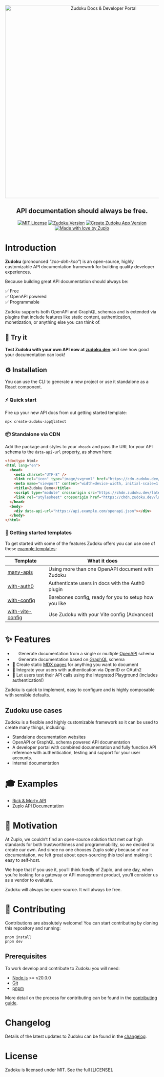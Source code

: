 <div align=center>

<picture>
  <source media="(prefers-color-scheme: dark)" srcset="./assets/zudoku-logo-light.svg" width=630>
  <a href="https://zudoku.dev" alt="Zudoku"><img alt="Zudoku Docs & Developer Portal" src="./assets/zudoku-logo-dark.svg" width=630></a>
</picture>

<h2>API documentation should always be free.</h2>

[![MIT License](https://img.shields.io/badge/license-mit-green?style=for-the-badge)](https://github.com/zuplo/zudoku/license.md)
[![Zudoku Version](https://img.shields.io/npm/v/zudoku?style=for-the-badge)](https://www.npmjs.com/package/zudoku)
[![Create Zudoku App Version](https://img.shields.io/npm/v/create-zudoku-app?label=cli&style=for-the-badge)](https://www.npmjs.com/package/create-zudoku-app)
[![Made with love by Zuplo](https://img.shields.io/badge/made_with_❤️_by-zuplo-FF00BD?style=for-the-badge)](https://zuplo.com)

</div>

# Introduction

**Zudoku** (pronounced _"zoo-doh-koo"_) is an open-source, highly customizable API documentation framework for building quality developer experiences. 

Because building great API documentation should always be:

✅ Free<br />
✅ OpenAPI powered<br />
✅ Programmable

Zudoku supports both OpenAPI and GraphQL schemas and is extended via plugins that include features like static content, authentication, monetization, or anything else you can think of.

## 🤩 Try it
**Test Zudoku with your own API now at [zudoku.dev](https://zudoku.dev)** and see how good your documentation can look!

## ⚙️ Installation

You can use the CLI to generate a new project or use it standalone as a React component.

### ⚡️ Quick start

Fire up your new API docs from out getting started template:

```
npx create-zudoku-app@latest
```

### 📦 Standalone via CDN

Add the package and styles to your `<head>` and pass the URL for your API schema to the `data-api-url` property, as shown here:

```html
<!doctype html>
<html lang="en">
  <head>
    <meta charset="UTF-8" />
    <link rel="icon" type="image/svg+xml" href="https://cdn.zudoku.dev/logos/icon.svg" />
    <meta name="viewport" content="width=device-width, initial-scale=1.0" />
    <title>Zudoku Demo</title>
    <script type="module" crossorigin src="https://chdn.zudoku.dev/latest/main.js"></script>
    <link rel="stylesheet" crossorigin href="https://chdn.zudoku.dev/latest/style.css" />
  </head>
  <body>
    <div data-api-url="https://api.example.com/openapi.json"></div>
  </body>
</html>
```

### 🧱 Getting started templates
To get started with some of the features Zudoku offers you can use one of these [example templates](https://github.com/zuplo/zudoku/tree/main/examples):

| Template | What it does |
| -------- | ----------- |
| [many-apis](https://github.com/zuplo/zudoku/tree/main/examples/many-apis) | Using more than one OpenAPI document with Zudoku |
| [with-auth0](https://github.com/zuplo/zudoku/tree/main/examples/with-auth0) | Authenticate users in docs with the Auth0 plugin |
| [with-config](https://github.com/zuplo/zudoku/tree/main/examples/with-config) | Barebones config, ready for you to setup how you like |
| [with-vite-config](https://github.com/zuplo/zudoku/tree/main/examples/with-vite-config) | Use Zudoku with your Vite config (Advanced) |

# ✨ Features

- <img src="https://avatars3.githubusercontent.com/u/16343502?v=3&s=200" width=16 height=16>&nbsp;</img>Generate documentation from a single or multiple [OpenAPI](https://swagger.io/specification/) schema
- <img src="https://raw.githubusercontent.com/graphql/graphql-playground/main/packages/graphql-playground-electron/static/icons/icon.ico" width=16 height=16>&nbsp;</img>Generate documentation based on [GraphQL](https://graphql.org/) schema
- 📄 Create static [MDX pages](https://mdxjs.com/) for anything you want to document
- 🔐 Integrate your users with authentication via OpenID or OAuth2
- 🧪 Let users test their API calls using the Integrated Playground (includes authentication!)

Zudoku is quick to implement, easy to configure and is highly composable with sensible defaults.

## Zudoku use cases

Zudoku is a flexible and highly customizable framework so it can be used to create many things, including:

- Standalone documentation websites
- OpenAPI or GraphQL schema powered API documentation
- A developer portal with combined documentation and fully function API reference with authentication, testing and support for your user accounts.
- Internal documentation

# 🎓 Examples

- [Rick & Morty API](https://zudoku.zuplopreview.net/demo?api-url=https://rickandmorty.zuplo.io/openapi.json)
- [Zuplo API Documentation](https://docs-zudoku.pages.dev/)

# 🎯 Motivation

At Zuplo, we couldn’t find an open-source solution that met our high standards for both trustworthiness and programmability, so we decided to create our own. And since no one chooses Zuplo solely because of our documentation, we felt great about open-sourcing this tool and making it easy to self-host.

We hope that if you use it, you’ll think fondly of Zuplo, and one day, when you’re looking for a gateway or API management product, you’ll consider us as a vendor to evaluate.

Zudoku will always be open-source. It will always be free.

# 🔧 Contributing

Contributions are absolutely welcome! You can start contributing by cloning this repository and running:

```
pnpm install
pnpm dev
```

## Prerequisites
To work develop and contribute to Zudoku you will need:

- [Node.js](https://nodejs.org/) >= v20.0.0
- [Git](https://git-scm.com/)
- [pnpm](https://pnpm.io/installation)

More detail on the process for contributing can be found in the [contributing guide](CONTRIBUTING.md).

# Changelog
Details of the latest updates to Zudoku can be found in the [changelog](CHANGELOG.md).

# License
Zudoku is licensed under MIT. See the full [LICENSE].

